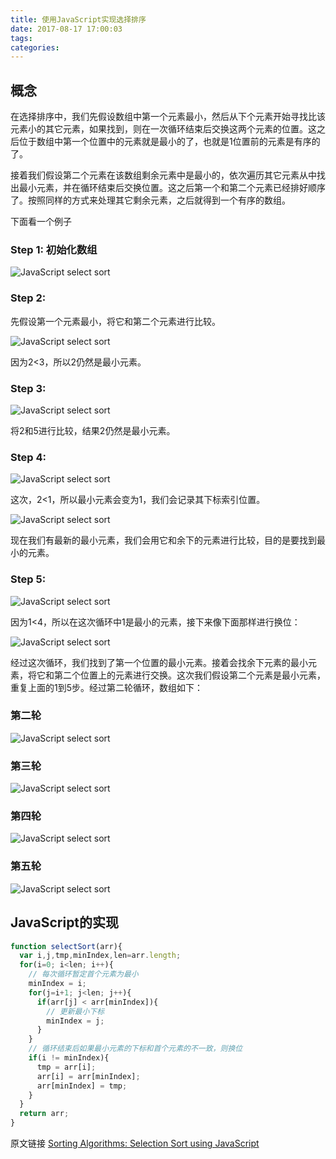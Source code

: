 ```yaml
---
title: 使用JavaScript实现选择排序
date: 2017-08-17 17:00:03
tags:
categories:
---
```


## 概念

在选择排序中，我们先假设数组中第一个元素最小，然后从下个元素开始寻找比该元素小的其它元素，如果找到，则在一次循环结束后交换这两个元素的位置。这之后位于数组中第一个位置中的元素就是最小的了，也就是1位置前的元素是有序的了。

接着我们假设第二个元素在该数组剩余元素中是最小的，依次遍历其它元素从中找出最小元素，并在循环结束后交换位置。这之后第一个和第二个元素已经排好顺序了。按照同样的方式来处理其它剩余元素，之后就得到一个有序的数组。

<!-- More -->

下面看一个例子

### Step 1: 初始化数组
![JavaScript select sort](/images/select-sorted-1.png)

### Step 2:

先假设第一个元素最小，将它和第二个元素进行比较。

![JavaScript select sort](/images/select-sorted-2.png)

因为2<3，所以2仍然是最小元素。

### Step 3:
![JavaScript select sort](/images/select-sorted-3.png)

将2和5进行比较，结果2仍然是最小元素。

### Step 4:
![JavaScript select sort](/images/select-sorted-4.png)

这次，2<1，所以最小元素会变为1，我们会记录其下标索引位置。

![JavaScript select sort](/images/select-sorted-5.png)

现在我们有最新的最小元素，我们会用它和余下的元素进行比较，目的是要找到最小的元素。

### Step 5:
![JavaScript select sort](/images/select-sorted-6.png)

因为1<4，所以在这次循环中1是最小的元素，接下来像下面那样进行换位：

![JavaScript select sort](/images/select-sorted-7.png)

经过这次循环，我们找到了第一个位置的最小元素。接着会找余下元素的最小元素，将它和第二个位置上的元素进行交换。这次我们假设第二个元素是最小元素，重复上面的1到5步。经过第二轮循环，数组如下：

### 第二轮
![JavaScript select sort](/images/select-sorted-8.png)

### 第三轮
![JavaScript select sort](/images/select-sorted-11.png)

### 第四轮
![JavaScript select sort](/images/select-sorted-9.png)

### 第五轮
![JavaScript select sort](/images/select-sorted-10.png)

## JavaScript的实现

```javascript
function selectSort(arr){
  var i,j,tmp,minIndex,len=arr.length;
  for(i=0; i<len; i++){
    // 每次循环暂定首个元素为最小
    minIndex = i;
    for(j=i+1; j<len; j++){
      if(arr[j] < arr[minIndex]){
        // 更新最小下标
        minIndex = j;
      }
    }
    // 循环结束后如果最小元素的下标和首个元素的不一致，则换位
    if(i != minIndex){
      tmp = arr[i];
      arr[i] = arr[minIndex];
      arr[minIndex] = tmp;
    }
  }
  return arr;
}
```

原文链接 [Sorting Algorithms: Selection Sort using JavaScript](http://codingmiles.com/sorting-algorithms-selection-sort-using-javascript/)